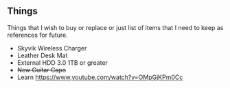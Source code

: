 ## Things

Things that I wish to buy or replace or just list of items that I need to keep as references for future.

- Skyvik Wireless Charger
- Leather Desk Mat
- External HDD 3.0 1TB or greater
- ~~New Guitar Capo~~
- Learn https://www.youtube.com/watch?v=OMpGjKPm0Cc
